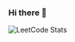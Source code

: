 ### Hi there 👋

![LeetCode Stats](https://leetcode.card.workers.dev/abatm?theme=dark&font=source_code_pro&extension=null)

<!--
**IchBinTiMo/IchBinTiMo** is a ✨ _special_ ✨ repository because its `README.md` (this file) appears on your GitHub profile.

Here are some ideas to get you started:

- 🔭 I’m currently working on ...
- 🌱 I’m currently learning ...
- 👯 I’m looking to collaborate on ...
- 🤔 I’m looking for help with ...
- 💬 Ask me about ...
- 📫 How to reach me: ...
- 😄 Pronouns: ...
- ⚡ Fun fact: ...
-->
